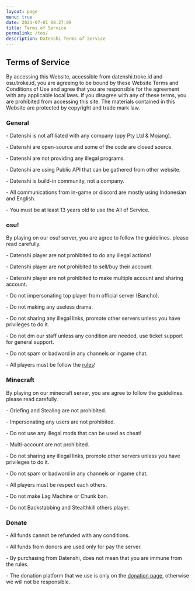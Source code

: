 ```yaml
---
layout: page
menu: true
date: 2021-07-01 08:27:09
title: Terms of Service
permalink: /tos/
description: Datenshi Terms of Service
---
```

## Terms of Service

By accessing this Website, accessible from datenshi.troke.id and osu.troke.id, you are agreeing to be bound by these Website Terms and Conditions of Use and agree that you are responsible for the agreement with any applicable local laws. If you disagree with any of these terms, you are prohibited from accessing this site. The materials contained in this Website are protected by copyright and trade mark law.

### General

\- Datenshi is not affiliated with any company (ppy Pty Ltd & Mojang).

\- Datenshi are open-source and some of the code are closed source.

\- Datenshi are not providing any illegal programs.

\- Datenshi are using Public API that can be gathered from other website.

\- Datenshi is build-in community, not a company.

\- All communications from in-game or discord are mostly using Indonesian and English.

\- You must be at least 13 years old to use the All of Service.

### osu!

By playing on our osu! server, you are agree to follow the guidelines. please read carefully.

\- Datenshi player are not prohibited to do any illegal actions!

\- Datenshi player are not prohibited to sell/buy their account.

\- Datenshi player are not prohibited to make multiple account and sharing account.

\- Do not impersonating top player from official server (Bancho).

\- Do not making any useless drama.

\- Do not sharing any illegal links, promote other servers unless you have privileges to do it.

\- Do not dm our staff unless any condition are needed, use ticket support for general support.

\- Do not spam or badword in any channels or ingame chat.

\- All players must be follow the [rules](https://osu.troke.id/doc/rules)!

### Minecraft

By playing on our minecraft server, you are agree to follow the guidelines. please read carefully.

\- Griefing and Stealing are not prohibited.

\- Impersonating any users are not prohibited.

\- Do not use any illegal mods that can be used as cheat!

\- Multi-account are not prohibited.

\- Do not sharing any illegal links, promote other servers unless you have privileges to do it.

\- Do not spam or badword in any channels or ingame chat.

\- All players must be respect each others.

\- Do not make Lag Machine or Chunk ban.

\- Do not Backstabbing and Stealthkill others player.

### Donate

\- All funds cannot be refunded with any conditions.

\- All funds from donors are used only for pay the server.

\- By purchasing from Datenshi, does not mean that you are immune from the rules.

\- The donation platform that we use is only on the [donation page](https://datenshi.troke.id/donations/), otherwise we will not be responsible.